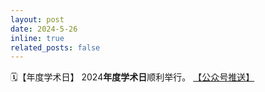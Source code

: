 ```yaml
---
layout: post
date: 2024-5-26
inline: true
related_posts: false
---
```


🗓️【年度学术日】 2024**年度学术日**顺利举行。 <a href="https://mp.weixin.qq.com/s/b3Rp5J1RYTk-mMPBrztkFQ"> 【公众号推送】 </a>
